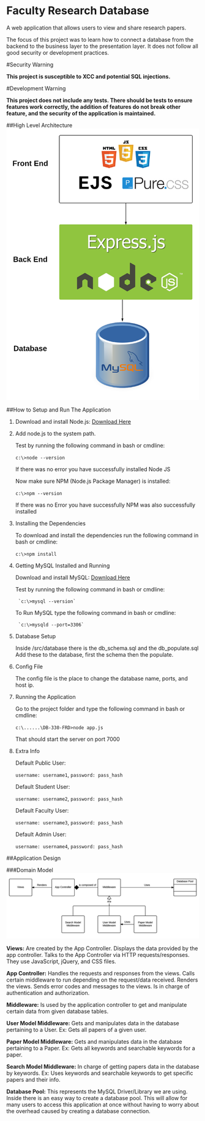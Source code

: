 # Faculty Research Database
A web application that allows users to view and share research papers.

The focus of this project was to learn how to connect a database from the backend to the business layer to the presentation layer. It does not follow all good security or development practices.

#Security Warning

**This project is susceptible to XCC and potential SQL injections.**

#Development Warning

**This project does not include any tests. There should be tests to ensure features work correctly, the addition of features do not break other feature, and the security of the application is maintained.**

##High Level Architecture
![High Level Architecture](images/HAL.png)

##How to Setup and Run The Application

1. Download and install Node.js: <a href="https://nodejs.org/en/download/">Download Here</a>
2. Add node.js to the system path.

      Test by running the following command in bash or cmdline:

      `c:\>node --version`

      If there was no error you have successfully installed Node JS

      Now make sure NPM (Node.js Package Manager) is installed:

      `c:\>npm --version`

      If there was no Error you have successfully NPM was also successfully installed

3. Installing the Dependencies

    To download and install the dependencies run the following command in bash or cmdline:

    `c:\>npm install`

4. Getting MySQL Installed and Running

      Download and install MySQL: <a href="http://dev.mysql.com/downloads/mysql/">Download Here</a>

      Test by running the following command in bash or cmdline:

        `c:\>mysql --version`

      To Run MySQL type the following command in bash or cmdline:

        `c:\>mysqld --port=3306`

5. Database Setup

    Inside /src/database there is the db_schema.sql and the db_populate.sql
    Add these to the database, first the schema then the populate.


 6. Config File

      The config file is the place to change the database name, ports, and host ip.

 7. Running the Application

    Go to the project folder and type the following command in bash or cmdline:

    `c:\......\DB-330-FRD>node app.js`

    That should start the server on port 7000

 8. Extra Info

      Default Public User:

      `username: username1`,
      `password: pass_hash`

      Default Student User:

      `username: username2`,
      `password: pass_hash`

      Default Faculty User:

      `username: username3`,
      `password: pass_hash`

      Default Admin User:

      `username: username4`,
      `password: pass_hash`

##Application Design

###Domain Model
![Domain Model Design](images/DM.png)

**Views:** Are created by the App Controller. Displays the data provided by the app controller. Talks to the App Controller via HTTP requests/responses. They use JavaScript, jQuery, and CSS files.

**App Controller:** Handles the requests and responses from the views. Calls certain middleware to run depending on the request/data received. Renders the views. Sends error codes and messages to the views. Is in charge of authentication and authorization.

**Middleware:** Is used by the application controller to get and manipulate certain data from given database tables.

**User Model Middleware:** Gets and manipulates data in the database pertaining to a User. Ex: Gets all papers of a given user.

**Paper Model Middleware:** Gets and manipulates data in the database pertaining to a Paper. Ex: Gets all keywords and searchable keywords for a paper.

**Search Model Middleware:** In charge of getting papers data in the database by keywords. Ex: Uses keywords and searchable keywords to get specific papers and their info.

**Database Pool:** This represents the MySQL Driver/Library we are using. Inside there is an easy way to create a database pool. This will allow for many users to access this application at once without having to worry about the overhead caused by creating a database connection.
